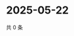 # 2025-05-22

共 0 条

<!-- BEGIN ZHIHUQUESTIONS -->
<!-- 最后更新时间 Thu May 22 2025 11:37:32 GMT+0800 (China Standard Time) -->

<!-- END ZHIHUQUESTIONS -->
